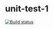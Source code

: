 # unit-test-1

[![Build status](https://ci.appveyor.com/api/projects/status/wkg42v5nbswpgl6b?svg=true)](https://ci.appveyor.com/project/IDviktorovich/unit-test-1)
